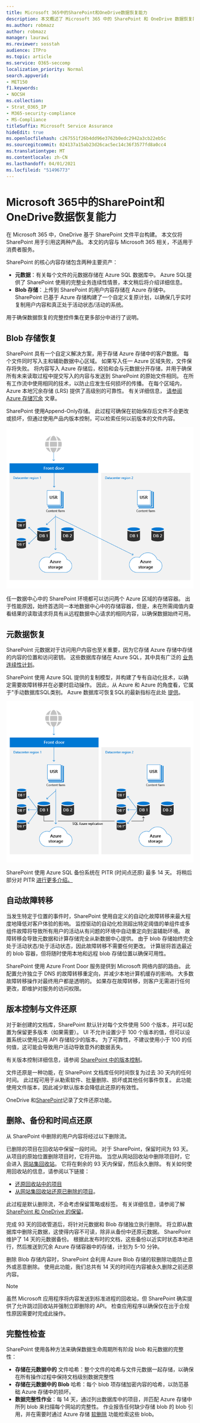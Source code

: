 ```yaml
---
title: Microsoft 365中的SharePoint和OneDrive数据恢复能力
description: 本文概述了 Microsoft 365 中的 SharePoint 和 OneDrive 数据恢复能力。
ms.author: robmazz
author: robmazz
manager: laurawi
ms.reviewer: sosstah
audience: ITPro
ms.topic: article
ms.service: O365-seccomp
localization_priority: Normal
search.appverid:
- MET150
f1.keywords:
- NOCSH
ms.collection:
- Strat_O365_IP
- M365-security-compliance
- MS-Compliance
titleSuffix: Microsoft Service Assurance
hideEdit: true
ms.openlocfilehash: c267551f26b4dd96e3762b0edc2942a3cb22eb5c
ms.sourcegitcommit: 024137a15ab23d26cac5ec14c36f3577fd8a0cc4
ms.translationtype: MT
ms.contentlocale: zh-CN
ms.lasthandoff: 04/01/2021
ms.locfileid: "51496773"
---
```

# <a name="sharepoint-and-onedrive-data-resiliency-in-microsoft-365"></a>Microsoft 365中的SharePoint和OneDrive数据恢复能力

在 Microsoft 365 中，OneDrive 基于 SharePoint 文件平台构建。 本文仅将 SharePoint 用于引用这两种产品。 本文的内容与 Microsoft 365 相关，不适用于消费者服务。

SharePoint 的核心内容存储包含两种主要资产：

- **元数据**：有关每个文件的元数据存储在 Azure SQL 数据库中。 Azure SQL提供了 SharePoint 使用的完整业务连续性情景，本文稍后将介绍详细信息。
- **Blob 存储**：上传到 SharePoint 的用户内容存储在 Azure 存储中。 SharePoint 已基于 Azure 存储构建了一个自定义复原计划，以确保几乎实时复制用户内容和真正处于活动状态/活动的系统。

用于确保数据恢复的完整控件集在更多部分中进行了说明。

## <a name="blob-storage-resilience"></a>Blob 存储恢复

SharePoint 具有一个自定义解决方案，用于存储 Azure 存储中的客户数据。 每个文件同时写入主和辅助数据中心区域。 如果写入任一 Azure 区域失败，文件保存将失败。 将内容写入 Azure 存储后，校验和会与元数据分开存储，并用于确保所有未来读取过程中提交写入的内容与发送到 SharePoint 的原始文件相同。 在所有工作流中使用相同的技术，以防止应发生任何损坏的传播。 在每个区域内，Azure 本地冗余存储 (LRS) 提供了高级别的可靠性。 有关详细信息， [请参阅 Azure 存储冗余](/azure/storage/common/storage-redundancy-lrs) 文章。

SharePoint 使用Append-Only存储。 此过程可确保在初始保存后文件不会更改或损坏，但通过使用产品内版本控制，可以检索任何以前版本的文件内容。

![Blob 存储恢复](../media/assurance-blob-storage-resiliency-diagram.png)

任一数据中心中的 SharePoint 环境都可以访问两个 Azure 区域的存储容器。 出于性能原因，始终首选同一本地数据中心中的存储容器，但是，未在所需阈值内查看结果的读取请求将具有从远程数据中心请求的相同内容，以确保数据始终可用。

## <a name="metadata-resilience"></a>元数据恢复

SharePoint 元数据对于访问用户内容也至关重要，因为它存储 Azure 存储中存储的内容的位置和访问密钥。 这些数据库存储在 Azure SQL，其中具有广泛的 [业务连续性计划](/azure/sql-database/sql-database-business-continuity)。

SharePoint 使用 Azure SQL 提供的复制模型，并构建了专有自动化技术，以确定需要故障转移并在必要时启动操作。 因此，从 Azure 和 Azure 的角度看，它属于"手动数据库SQL类别。 Azure 数据库可恢复SQL的最新指标在此处 [提供](/azure/azure-sql/database/business-continuity-high-availability-disaster-recover-hadr-overview#recover-a-database-to-the-existing-server)。

![元数据恢复](../media/assurance-metadata-resiliency-diagram.png)

SharePoint 使用 Azure SQL 备份系统在 PITR (时间点还原) 最多 14 天。 将稍后部分对 PITR [进行更多介绍。](#deletion-backup-and-point-in-time-restore)

## <a name="automated-failover"></a>自动故障转移

当发生特定于位置的事件时，SharePoint 使用自定义的自动化故障转移来最大程度地降低对客户体验的影响。 监控驱动的自动化检测超出特定阈值的单组件或多组件故障将导致所有用户的活动从有问题的环境中自动重定向到温辅助环境。 故障转移会导致元数据和计算存储完全从新数据中心提供。 由于 blob 存储始终完全处于活动状态/处于活动状态，因此故障转移不需要任何更改。 计算层将首选最近的 blob 容器，但将随时使用本地和远程 blob 存储位置以确保可用性。

SharePoint 使用 Azure Front Door 服务提供到 Microsoft 网络内部的路由。 此配置允许独立于 DNS 的故障转移重定向，并减少本地计算机缓存的影响。 大多数故障转移操作对最终用户都是透明的。 如果存在故障转移，则客户无需进行任何更改，即维护对服务的访问权限。

## <a name="versioning-and-files-restore"></a>版本控制与文件还原

对于新创建的文档库，SharePoint 默认针对每个文件使用 500 个版本，并可以配置为保留更多版本（如果需要）。 UI 不允许设置少于 100 个版本的值，但可以设置系统以使用公用 API 存储较少的版本。 为了可靠性，不建议使用小于 100 的任何值，这可能会导致用户活动导致意外的数据丢失。

有关版本控制详细信息，请参阅 [SharePoint 中的版本控制](/microsoft-365/community/versioning-basics-best-practices)。

文件还原是一种功能，在 SharePoint 文档库任何时间恢复为过去 30 天内的任何时间。 此过程可用于从勒索软件、批量删除、损坏或其他任何事件恢复。 此功能使用文件版本，因此减少默认版本会降低此还原的有效性。

OneDrive 和[SharePoint](https://support.office.com/article/Restore-a-document-library-317791c3-8bd0-4dfd-8254-3ca90883d39a)记录了[](https://support.office.com/article/restore-your-onedrive-fa231298-759d-41cf-bcd0-25ac53eb8a15)文件还原功能。

## <a name="deletion-backup-and-point-in-time-restore"></a>删除、备份和时间点还原

从 SharePoint 中删除的用户内容将经过以下删除流。

已删除的项目在回收站中保留一段时间。 对于 SharePoint，保留时间为 93 天。 从项目的原始位置删除项目时，它将开始。 当您从网站回收站中删除项目时，它会进入 [网站集回收站](https://support.office.com/article/restore-deleted-items-from-the-site-collection-recycle-bin-5fa924ee-16d7-487b-9a0a-021b9062d14b)。 它将在剩余的 93 天内保留，然后永久删除。 有关如何使用回收站的信息，请参阅以下链接：

- [还原回收站中的项目](https://support.office.com/article/Restore-items-in-the-Recycle-Bin-of-a-SharePoint-site-6df466b6-55f2-4898-8d6e-c0dff851a0be)
- [从网站集回收站还原已删除的项目](https://support.office.com/article/Restore-deleted-items-from-the-site-collection-recycle-bin-5fa924ee-16d7-487b-9a0a-021b9062d14b)。

此过程是默认删除流，不会考虑保留策略或标签。 有关详细信息，请参阅了解 [SharePoint 和 OneDrive 的保留](/microsoft-365/compliance/retention-policies-sharepoint)。

完成 93 天的回收管道后，将针对元数据和 Blob 存储独立执行删除。 将立即从数据库中删除元数据，这使得内容不可读，除非从备份中还原元数据。 SharePoint 维护了 14 天的元数据备份。 根据此发布时的文档，这些备份以近实时状态本地进行，然后推送到冗余 Azure 存储[](/azure/sql-database/sql-database-automated-backups)容器中的存储，计划为 5-10 分钟。

删除 Blob 存储内容时，SharePoint 会利用 Azure Blob 存储的软删除功能防止意外或恶意删除。 使用此功能，我们总共有 14 天的时间在内容被永久删除之前还原内容。

>[!Note]
>虽然 Microsoft 应用程序将内容发送到标准进程的回收站，但 SharePoint 确实提供了允许跳过回收站并强制立即删除的 API。 检查应用程序以确保仅在出于合规性原因需要时完成此操作。

## <a name="integrity-checks"></a>完整性检查

SharePoint 使用各种方法来确保数据生命周期所有阶段 blob 和元数据的完整性：

- **存储在元数据中的** 文件哈希：整个文件的哈希与文件元数据一起存储，以确保在所有操作过程中保持文档级别数据完整性
- **存储在元数据中的 Blob** 哈希：每个 blob 项存储加密内容的哈希，以防范基础 Azure 存储中的损坏。
- **数据完整性作业**：每 14 天，通过列出数据库中的项目，并匹配 Azure 存储中所列 blob 来扫描每个网站的完整性。 作业报告任何缺少存储 blob 的 blob 引用，并在需要时通过 Azure 存储 [软删除](/azure/storage/blobs/soft-delete-blob-overview) 功能检索这些 blob。
